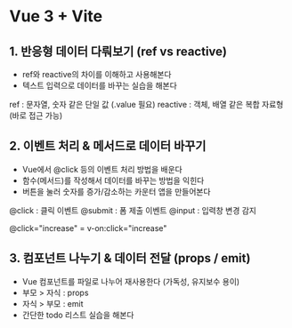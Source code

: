 # Vue 3 + Vite


## 1. 반응형 데이터 다뤄보기 (ref vs reactive)
- ref와 reactive의 차이를 이해하고 사용해본다
- 텍스트 입력으로 데이터를 바꾸는 실습을 해본다

ref : 문자열, 숫자 같은 단일 값 (.value 필요)
reactive : 객체, 배열 같은 복합 자료형 (바로 접근 가능)


## 2. 이벤트 처리 & 메서드로 데이터 바꾸기
- Vue에서 @click 등의 이벤트 처리 방법을 배운다
- 함수(메서드)를 작성해서 데이터를 바꾸는 방법을 익힌다
- 버튼을 눌러 숫자를 증가/감소하는 카운터 앱을 만들어본다

@click : 클릭 이벤트
@submit : 폼 제출 이벤트
@input : 입력창 변경 감지

@click="increase" = v-on:click="increase"


## 3. 컴포넌트 나누기 & 데이터 전달 (props / emit)
- Vue 컴포넌트를 파일로 나누어 재사용한다 (가독성, 유지보수 용이)
- 부모 > 자식 : props
- 자식 > 부모 : emit
- 간단한 todo 리스트 실습을 해본다
